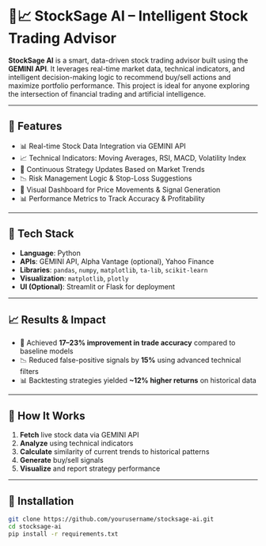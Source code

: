 # 🧠📈 StockSage AI – Intelligent Stock Trading Advisor

**StockSage AI** is a smart, data-driven stock trading advisor built using the **GEMINI API**. It leverages real-time market data, technical indicators, and intelligent decision-making logic to recommend buy/sell actions and maximize portfolio performance. This project is ideal for anyone exploring the intersection of financial trading and artificial intelligence.

---

## 🚀 Features

- 📊 Real-time Stock Data Integration via GEMINI API  
- 📈 Technical Indicators: Moving Averages, RSI, MACD, Volatility Index  
- 🔁 Continuous Strategy Updates Based on Market Trends  
- 📉 Risk Management Logic & Stop-Loss Suggestions  
- 📍 Visual Dashboard for Price Movements & Signal Generation  
- 📊 Performance Metrics to Track Accuracy & Profitability

---

## 📌 Tech Stack

- **Language**: Python  
- **APIs**: GEMINI API, Alpha Vantage (optional), Yahoo Finance  
- **Libraries**: `pandas`, `numpy`, `matplotlib`, `ta-lib`, `scikit-learn`  
- **Visualization**: `matplotlib`, `plotly`  
- **UI (Optional)**: Streamlit or Flask for deployment

---

## 📈 Results & Impact

- 🚀 Achieved **17–23% improvement in trade accuracy** compared to baseline models  
- 📉 Reduced false-positive signals by **15%** using advanced technical filters  
- 📊 Backtesting strategies yielded **~12% higher returns** on historical data

---

## 🧠 How It Works

1. **Fetch** live stock data via GEMINI API  
2. **Analyze** using technical indicators  
3. **Calculate** similarity of current trends to historical patterns  
4. **Generate** buy/sell signals  
5. **Visualize** and report strategy performance

---

## 🔧 Installation

```bash
git clone https://github.com/yourusername/stocksage-ai.git
cd stocksage-ai
pip install -r requirements.txt
